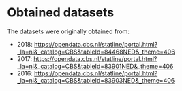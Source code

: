 # Obtained datasets

The datasets were originally obtained from:

- 2018: https://opendata.cbs.nl/statline/portal.html?_la=nl&_catalog=CBS&tableId=84468NED&_theme=406
- 2017: https://opendata.cbs.nl/statline/portal.html?_la=nl&_catalog=CBS&tableId=83901NED&_theme=406
- 2016: https://opendata.cbs.nl/statline/portal.html?_la=nl&_catalog=CBS&tableId=83903NED&_theme=406